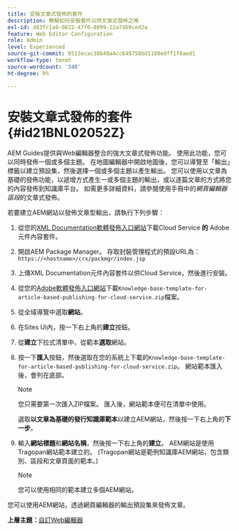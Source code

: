 ```yaml
---
title: 安裝文章式發佈的套件
description: 瞭解如何安裝套件以供文章式發佈之用
exl-id: d83fc1a9-0822-47f0-8099-22a74b9ced2a
feature: Web Editor Configuration
role: Admin
level: Experienced
source-git-commit: 0513ecac38840a4cc649758bd1180edff1f8aed1
workflow-type: tm+mt
source-wordcount: '348'
ht-degree: 0%

---
```


# 安裝文章式發佈的套件 {#id21BNL02052Z}

AEM Guides提供與Web編輯器整合的強大文章式發佈功能。 使用此功能，您可以同時發佈一個或多個主題。 在地圖編輯器中開啟地圖後，您可以導覽至「輸出」標籤以建立預設集，然後選擇一個或多個主題以產生輸出。 您可以使用以文章為基礎的發佈功能，以遞增方式產生一或多個主題的輸出，或以逐篇文章的方式將您的內容發佈到知識庫平台。 如需更多詳細資料，請參閱使用手冊中的&#x200B;*網頁編輯器區段*&#x200B;的文章式發佈。

若要建立AEM網站以發佈文章型輸出，請執行下列步驟：

1. 從您的[XML Documentation軟體發佈入口網站](https://experience.adobe.com/#/downloads/content/software-distribution/en/general.html)下載Cloud Service **的** Adobe元件內容套件。
1. 開啟AEM Package Manager。 存取封裝管理程式的預設URL為： `https://<hostname>/crx/packmgr/index.jsp`
1. 上傳XML Documentation元件內容套件以供Cloud Service，然後進行安裝。
1. 從您的[Adobe軟體發佈入口網站](https://experience.adobe.com/#/downloads/content/software-distribution/en/general.html)下載`Knowledge-base-template-for-article-based-publishing-for-cloud-service.zip`檔案。
1. 從全域導覽中選取&#x200B;**網站**。
1. 在Sites UI內，按一下右上角的&#x200B;**建立**&#x200B;按鈕。
1. 從&#x200B;**建立**&#x200B;下拉式清單中，從範本&#x200B;**選取**&#x200B;網站。
1. 按一下&#x200B;**匯入**&#x200B;按鈕，然後選取在您的系統上下載的`Knowledge-base-template-for-article-based-publishing-for-cloud-service.zip`。 網站範本匯入後，會列在底部。

   >[!NOTE]
   >
   > 您只需要第一次匯入ZIP檔案。 匯入後，網站範本便可在清單中使用。

   選取&#x200B;**以文章為基礎的發行知識庫範本**&#x200B;以建立AEM網站，然後按一下右上角的&#x200B;**下一步**。

1. 輸入&#x200B;**網站標題**&#x200B;和&#x200B;**網站名稱**，然後按一下右上角的&#x200B;**建立**。 AEM網站是使用Tragopan網站範本建立的。 \(Tragopan網站是範例知識庫AEM網站，包含類別、區段和文章頁面的範本。\)

   >[!NOTE]
   >
   > 您可以使用相同的範本建立多個AEM網站。


您可以使用AEM網站，透過網頁編輯器的輸出預設集來發佈文章。

**上層主題：**&#x200B;[&#x200B;自訂Web編輯器](conf-web-editor.md)
